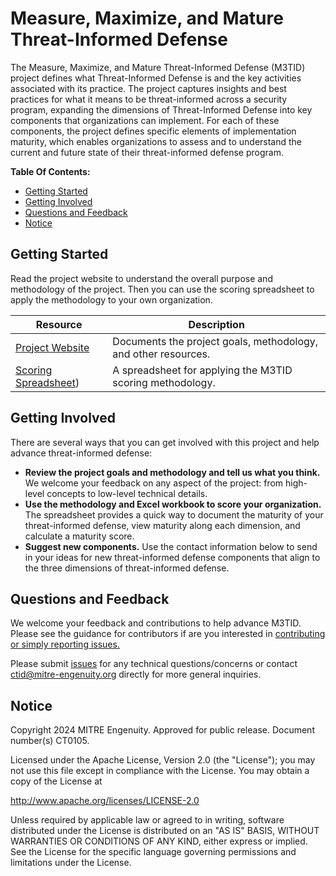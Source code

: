 # Measure, Maximize, and Mature Threat-Informed Defense

The Measure, Maximize, and Mature Threat-Informed Defense (M3TID) project defines what
Threat-Informed Defense is and the key activities associated with its practice. The
project captures insights and best practices for what it means to be threat-informed
across a security program, expanding the dimensions of Threat-Informed Defense into key
components that organizations can implement. For each of these components, the project
defines specific elements of implementation maturity, which enables organizations to
assess and to understand the current and future state of their threat-informed defense
program.

**Table Of Contents:**

- [Getting Started](#getting-started)
- [Getting Involved](#getting-involved)
- [Questions and Feedback](#questions-and-feedback)
- [Notice](#notice)

## Getting Started

Read the project website to understand the overall purpose and methodology of the
project. Then you can use the scoring spreadsheet to apply the methodology to your own
organization.

| Resource                                                                       | Description                                                    |
| ------------------------------------------------------------------------------ | -------------------------------------------------------------- |
| [Project Website](https://center-for-threat-informed-defense.github.io/m3tid/) | Documents the project goals, methodology, and other resources. |
| [Scoring Spreadsheet](docs/extra/INFORM.xlsx))                       | A spreadsheet for applying the M3TID scoring methodology.      |


## Getting Involved

There are several ways that you can get involved with this project and help advance
threat-informed defense:

- **Review the project goals and methodology and tell us what you think.** We welcome
  your feedback on any aspect of the project: from high-level concepts to low-level
  technical details.
- **Use the methodology and Excel workbook to score your organization.** The spreadsheet
  provides a quick way to document the maturity of your threat-informed defense, view
  maturity along each dimension, and calculate a maturity score.
- **Suggest new components.** Use the contact information below to send in your ideas
  for new threat-informed defense components that align to the three dimensions of
  threat-informed defense.

## Questions and Feedback

We welcome your feedback and contributions to help advance M3TID. Please see the
guidance for contributors if are you interested in [contributing or simply reporting
issues.](/CONTRIBUTING.md)

Please submit
[issues](https://github.com/center-for-threat-informed-defense/mappings-explorer/issues)
for any technical questions/concerns or contact
[ctid@mitre-engenuity.org](mailto:ctid@mitre-engenuity.org?subject=Question%20about%20M3TID)
directly for more general inquiries.

## Notice

Copyright 2024 MITRE Engenuity. Approved for public release. Document number(s)
CT0105.

Licensed under the Apache License, Version 2.0 (the "License"); you may not use this
file except in compliance with the License. You may obtain a copy of the License at

http://www.apache.org/licenses/LICENSE-2.0

Unless required by applicable law or agreed to in writing, software distributed under
the License is distributed on an "AS IS" BASIS, WITHOUT WARRANTIES OR CONDITIONS OF ANY
KIND, either express or implied. See the License for the specific language governing
permissions and limitations under the License.
